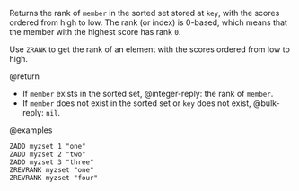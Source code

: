 Returns the rank of `member` in the sorted set stored at `key`, with the scores
ordered from high to low.
The rank (or index) is 0-based, which means that the member with the highest
score has rank `0`.

Use `ZRANK` to get the rank of an element with the scores ordered from low to
high.

@return

* If `member` exists in the sorted set, @integer-reply: the rank of `member`.
* If `member` does not exist in the sorted set or `key` does not exist,
  @bulk-reply: `nil`.

@examples

```cli
ZADD myzset 1 "one"
ZADD myzset 2 "two"
ZADD myzset 3 "three"
ZREVRANK myzset "one"
ZREVRANK myzset "four"
```
